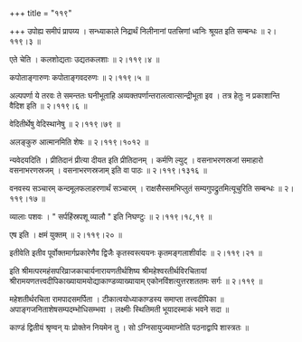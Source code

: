 +++
title = "११९"

+++
उपोह्य समीपं प्रापय्य । सन्ध्याकाले निद्रार्थं निलीनानां पतत्त्रिणां ध्वनिः श्रूयत इति सम्बन्धः  ॥  २।११९।३  ॥   

  

एते चेति । कलशोद्यताः उद्यतकलशाः  ॥  २।११९।४  ॥   

  

कपोताङ्गारुणः कपोताङ्गवदरुणः  ॥  २।११९।५  ॥   

  

अल्पपर्णा ये तरवः ते समन्ततः घनीभूताहि अव्यक्तपर्णान्तरालत्वात्सान्द्रीभूता इव । तत्र हेतुः न प्रकाशान्ति वैदिश इति  ॥  २।११९।६  ॥   

  

वेदितीर्थेषु वेदिस्थानेषु  ॥  २।११९।७९  ॥   

  

अलङ्कुरु आत्मानमिति शेषः  ॥  २।११९।१०१२  ॥   

  

न्यवेदयदिति । प्रीतिदानं प्रीत्या दीयत इति प्रीतिदानम् । कर्मणि ल्युट् । वसनाभरणस्रजां समाहारो वसनाभरणस्रजम् । वसनाभरणस्रजाम् इति वा पाठः  ॥  २।११९।१३१६  ॥   

  

वनवस्य सञ्चारम् कन्दमूलफलाहरणार्थं सञ्चारम् । राक्षसैस्समभिप्लुतं सम्यगुपद्रुतमित्यूचुरिति सम्बन्धः  ॥  २।११९।१७  ॥   

  

व्यालाः पशवः । " सर्पहिंस्रपशू व्यालौ " इति निघण्टुः  ॥  २।११९।१८,१९  ॥   

  

एष इति । क्षमं युक्तम्  ॥  २।११९।२०  ॥   

  

इतीवेति इतीव पूर्वोक्तमार्गप्रकारेणैव द्विजैः कृतस्वस्त्ययनः कृतमङ्गलाशीर्वादः  ॥  २।११९।२१  ॥   

  

इति श्रीमत्परमहंसपरिव्राजकाचार्यनारायणतीर्थशिष्य श्रीमहेश्वरतीर्थविरचितायां श्रीरामयणतत्त्वदीपिकाख्यायामयोद्याकाण्डव्याख्यायाम् एकोनविंशत्युत्तरशततमः सर्गः  ॥  २।११९  ॥   

  

महेशतीर्थरचिता रामपादसमर्पिता । टीकात्वयोध्याकाण्डस्य समाप्ता तत्त्वदीपिका  ॥  अपाङ्गजनिताशेषसम्पदम्भोधिसम्भवा । लक्ष्मीः स्थितिमती भूयादस्माकं भवने सदा  ॥   

काण्डं द्वितीयं श्रृण्वन् यः प्रोक्तेन नियमेन तु । सो ऽग्निसायुज्यमाप्नोति पठनाद्वापि शास्त्रतः  ॥   

  

